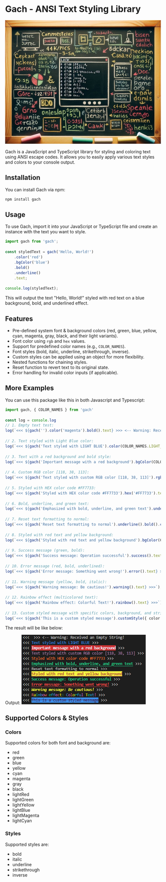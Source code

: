 # Gach - ANSI Text Styling Library

<img src="./gach.png" alt="alt text" title="Gach" width="600" height="400">

Gach is a JavaScript and TypeScript library for styling and coloring text using ANSI escape codes. It allows you to easily apply various text styles and colors to your console output.

## Installation
You can install Gach via npm:

```bash
npm install gach
```

## Usage
To use Gach, import it into your JavaScript or TypeScript file and create an instance with the text you want to style.

```ts
import gach from 'gach';

const styledText = gach('Hello, World!')
    .color('red')
    .bgColor('blue')
    .bold()
    .underline()
    .text;

console.log(styledText);
```
This will output the text "Hello, World!" styled with red text on a blue background, bold, and underlined effect.


## Features
- Pre-defined system font & background colors (red, green, blue, yellow, cyan, magenta, gray, black, and their light variants).
- Font color using `rgb` and `hex` values.
- Support for predefined color names (e.g., `COLOR_NAMES`).
- Font styles (bold, italic, underline, strikethrough, inverse).
- Custom styles can be applied using an object for more flexibility.
- Nested functions for chaining styles.
- Reset function to revert text to its original state.
- Error handling for invalid color inputs (if applicable).


## More Examples
You can use this package like this in both Javascript and Typescript:

```ts
import gach, { COLOR_NAMES } from 'gach'

const log = console.log
// 1. Empty text test:
log(`<<< ${gach('').color('magenta').bold().text} >>> <-- Warning: Received an Empty String!`);

// 2. Text styled with Light Blue color:
log(`<<< ${gach('Text styled with LIGHT BLUE').color(COLOR_NAMES.LIGHT_BLUE).text} >>>`);

// 3. Text with a red background and bold style:
log(`<<< ${gach('Important message with a red background').bgColor(COLOR_NAMES.RED).bold().text} >>>`);

// 4. Custom RGB color [118, 38, 113]:
log(`<<< ${gach('Text styled with custom RGB color [118, 38, 113]').rgb(118, 38, 113).text} >>>`);

// 5. Styled with HEX color code #FF7733:
log(`<<< ${gach('Styled with HEX color code #FF7733').hex('#FF7733').text} >>>`);

// 6. Bold, underline, and green text:
log(`<<< ${gach('Emphasized with bold, underline, and green text').underline().bold().color('green').text} >>>`);

// 7. Reset text formatting to normal:
log(`<<< ${gach('Reset text formatting to normal').underline().bold().color(COLOR_NAMES.RED).reset().text} >>>`);

// 8. Styled with red text and yellow background:
log(`<<< ${gach('Styled with red text and yellow background').bgColor(COLOR_NAMES.LIGHT_YELLOW).color(COLOR_NAMES.RED).bold().underline().text} >>>`);

// 9. Success message (green, bold):
log(`<<< ${gach('Success message: Operation successful').success().text} >>>`);

// 10. Error message (red, bold, underlined):
log(`<<< ${gach('Error message: Something went wrong!').error().text} >>>`);

// 11. Warning message (yellow, bold, italic):
log(`<<< ${gach('Warning message: Be cautious!').warning().text} >>>`);

// 12. Rainbow effect (multicolored text):
log(`<<< ${gach('Rainbow effect: Colorful Text!').rainbow().text} >>>`);

// 13. Custom styled message with specific colors, background, and strikethrough:
log(`<<< ${gach('This is a custom styled message').customStyle({ color: COLOR_NAMES.MAGENTA, bgColor: COLOR_NAMES.LIGHT_BLUE, strikethrough: true }).text} >>>`);

```

The result will be like below:

Output:
![alt text](./example.png "Example Result")

## Supported Colors & Styles
### Colors
Supported colors for both font and background are:
- red
- green
- blue
- yellow
- cyan
- magenta
- gray
- black
- lightRed
- lightGreen
- lightYellow
- lightBlue
- lightMagenta
- lightCyan

### Styles
Supported styles are:
- bold
- italic
- underline
- strikethrough
- inverse
